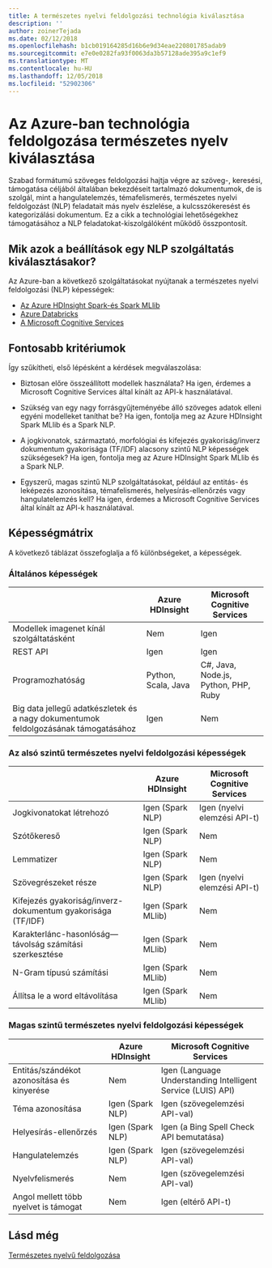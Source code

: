 ```yaml
---
title: A természetes nyelvi feldolgozási technológia kiválasztása
description: ''
author: zoinerTejada
ms.date: 02/12/2018
ms.openlocfilehash: b1cb019164285d16b6e9d34eae220801785adab9
ms.sourcegitcommit: e7e0e0282fa93f0063da3b57128ade395a9c1ef9
ms.translationtype: MT
ms.contentlocale: hu-HU
ms.lasthandoff: 12/05/2018
ms.locfileid: "52902306"
---
```

# <a name="choosing-a-natural-language-processing-technology-in-azure"></a>Az Azure-ban technológia feldolgozása természetes nyelv kiválasztása

Szabad formátumú szöveges feldolgozási hajtja végre az szöveg-, keresési, támogatása céljából általában bekezdéseit tartalmazó dokumentumok, de is szolgál, mint a hangulatelemzés, témafelismerés, természetes nyelvi feldolgozást (NLP) feladatait más nyelv észlelése, a kulcsszókeresést és kategorizálási dokumentum. Ez a cikk a technológiai lehetőségekhez támogatásához a NLP feladatokat-kiszolgálóként működő összpontosít.

## <a name="what-are-your-options-when-choosing-an-nlp-service"></a>Mik azok a beállítások egy NLP szolgáltatás kiválasztásakor?

Az Azure-ban a következő szolgáltatásokat nyújtanak a természetes nyelvi feldolgozási (NLP) képességek:

- [Az Azure HDInsight Spark-és Spark MLlib](/azure/hdinsight/spark/apache-spark-overview)
- [Azure Databricks](/azure/azure-databricks/what-is-azure-databricks)
- [A Microsoft Cognitive Services](/azure/cognitive-services/welcome)

## <a name="key-selection-criteria"></a>Fontosabb kritériumok

Így szűkítheti, első lépésként a kérdések megválaszolása:

- Biztosan előre összeállított modellek használata? Ha igen, érdemes a Microsoft Cognitive Services által kínált az API-k használatával.

- Szükség van egy nagy forrásgyűjteményébe álló szöveges adatok elleni egyéni modelleket taníthat be? Ha igen, fontolja meg az Azure HDInsight Spark MLlib és a Spark NLP.

- A jogkivonatok, származtató, morfológiai és kifejezés gyakoriság/inverz dokumentum gyakorisága (TF/IDF) alacsony szintű NLP képességek szükségesek? Ha igen, fontolja meg az Azure HDInsight Spark MLlib és a Spark NLP.

- Egyszerű, magas szintű NLP szolgáltatásokat, például az entitás- és leképezés azonosítása, témafelismerés, helyesírás-ellenőrzés vagy hangulatelemzés kell? Ha igen, érdemes a Microsoft Cognitive Services által kínált az API-k használatával.

## <a name="capability-matrix"></a>Képességmátrix

A következő táblázat összefoglalja a fő különbségeket, a képességek.  

### <a name="general-capabilities"></a>Általános képességek

| | Azure HDInsight | Microsoft Cognitive Services |
| --- | --- | --- |
| Modellek imagenet kínál szolgáltatásként | Nem | Igen |
| REST API | Igen | Igen |
| Programozhatóság | Python, Scala, Java | C#, Java, Node.js, Python, PHP, Ruby |
| Big data jellegű adatkészletek és a nagy dokumentumok feldolgozásának támogatásához | Igen | Nem |

### <a name="low-level-natural-language-processing-capabilities"></a>Az alsó szintű természetes nyelvi feldolgozási képességek

| | Azure HDInsight | Microsoft Cognitive Services |  
| --- | --- | --- | 
| Jogkivonatokat létrehozó | Igen (Spark NLP) | Igen (nyelvi elemzési API-t) |
| Szótőkereső | Igen (Spark NLP) | Nem |
| Lemmatizer | Igen (Spark NLP) | Nem |
| Szövegrészeket része | Igen (Spark NLP) | Igen (nyelvi elemzési API-t) |
| Kifejezés gyakoriság/inverz-dokumentum gyakorisága (TF/IDF) | Igen (Spark MLlib) | Nem |
| Karakterlánc-hasonlóság&mdash;távolság számítási szerkesztése | Igen (Spark MLlib) | Nem |
| N-Gram típusú számítási | Igen (Spark MLlib) | Nem |
| Állítsa le a word eltávolítása | Igen (Spark MLlib) | Nem |

### <a name="high-level-natural-language-processing-capabilities"></a>Magas szintű természetes nyelvi feldolgozási képességek

| | Azure HDInsight | Microsoft Cognitive Services |
| --- | --- | --- | 
| Entitás/szándékot azonosítása és kinyerése | Nem | Igen (Language Understanding Intelligent Service (LUIS) API) |    
| Téma azonosítása | Igen (Spark NLP) | Igen (szövegelemzési API-val) |
| Helyesírás-ellenőrzés | Igen (Spark NLP) | Igen (a Bing Spell Check API bemutatása) |
| Hangulatelemzés | Igen (Spark NLP) | Igen (szövegelemzési API-val) |
| Nyelvfelismerés | Nem | Igen (szövegelemzési API-val) |
| Angol mellett több nyelvet is támogat | Nem | Igen (eltérő API-t) |

## <a name="see-also"></a>Lásd még

[Természetes nyelvű feldolgozása](../scenarios/natural-language-processing.md)
